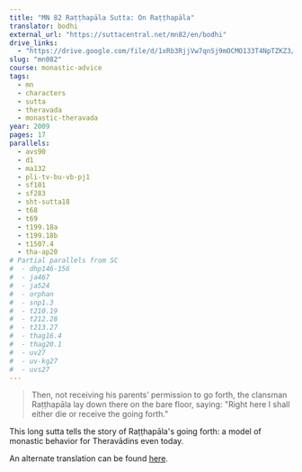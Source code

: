 ```yaml
---
title: "MN 82 Raṭṭhapāla Sutta: On Raṭṭhapāla"
translator: bodhi
external_url: "https://suttacentral.net/mn82/en/bodhi"
drive_links:
  - "https://drive.google.com/file/d/1xRb3RjjVw7qnSj9mOCMO133T4NpTZKZ3/view?usp=drivesdk"
slug: "mn082"
course: monastic-advice
tags:
  - mn
  - characters
  - sutta
  - theravada
  - monastic-theravada
year: 2009
pages: 17
parallels:
  - avs90
  - d1
  - ma132
  - pli-tv-bu-vb-pj1
  - sf101
  - sf283
  - sht-sutta18
  - t68
  - t69
  - t199.18a
  - t199.18b
  - t1507.4
  - tha-ap20
# Partial parallels from SC
#  - dhp146-156
#  - ja467
#  - ja524
#  - orphan
#  - snp1.3
#  - t210.19
#  - t212.28
#  - t213.27
#  - thag16.4
#  - thag20.1
#  - uv27
#  - uv-kg27
#  - uvs27
---
```


> Then, not receiving his parents’ permission to go forth, the clansman Raṭṭhapāla lay down there on the bare floor, saying: "Right here I shall either die or receive the going forth."

This long sutta tells the story of Raṭṭhapāla's going forth: a model of monastic behavior for Theravādins even today.

An alternate translation can be found [here](/content/booklets/ratthapala-sutta_nyanamoli).
